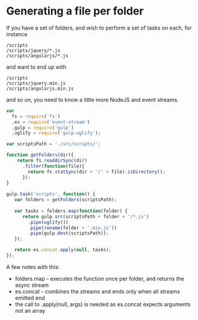 # Generating a file per folder

If you have a set of folders, and wish to perform a set of tasks on each, for instance

    /scripts
    /scripts/jquery/*.js
    /scripts/angularjs/*.js
   
and want to end up with

    /scripts
    /scripts/jquery.min.js
    /scripts/angularjs.min.js

and so on, you need to know a little more NodeJS and event streams. 

``` javascript
var 
  fs = require('fs')
  ,es = require('event-stream')
  ,gulp = require('gulp')
  ,uglify = require('gulp-uglify');

var scriptsPath = './src/scripts/';

function getFolders(dir){
    return fs.readdirSync(dir)
      .filter(function(file){
        return fs.statSync(dir + '/' + file).isDirectory();
      });
}
 
gulp.task('scripts', function() { 
   var folders = getFolders(scriptsPath);
   
   var tasks = folders.map(function(folder) {
      return gulp.src(scriptsPath + folder + '/*.js')
        .pipe(uglify())
        .pipe(rename(folder + '.min.js'))
        .pipe(gulp.dest(scriptsPath));
   });

   return es.concat.apply(null, tasks);
});
```

A few notes with this:

- folders.map - executes the function once per folder, and returns the async stream
- es.concat - combines the streams and ends only when all streams emitted end
- the call to .apply(null, args) is needed as es.concat expects arguments not an array

